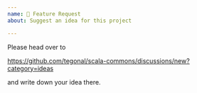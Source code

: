 ```yaml
---
name: 🚀 Feature Request
about: Suggest an idea for this project

---
```


Please head over to 

https://github.com/tegonal/scala-commons/discussions/new?category=ideas

and write down your idea there.